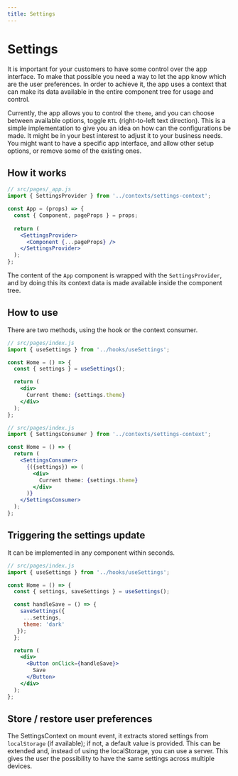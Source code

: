 ```yaml
---
title: Settings
---
```


# Settings

It is important for your customers to have some control over the app interface. To make that
possible you need a way to let the app know which are the user preferences. In order to achieve it,
the app uses a context that can make its data available in the entire component tree for usage and
control.

Currently, the app allows you to control the `theme`, and you can choose between available options,
toggle `RTL`
(right-to-left text direction). This is a simple implementation to give you an idea
on how can the configurations be made. It might be in your best interest to adjust it to your
business needs. You might want to have a specific app interface, and allow other setup options, or
remove some of the existing ones.

## How it works

```jsx
// src/pages/_app.js
import { SettingsProvider } from '../contexts/settings-context';

const App = (props) => {
  const { Component, pageProps } = props;
    
  return (
    <SettingsProvider>
      <Component {...pageProps} />
    </SettingsProvider>
  );
};
```

The content of the `App` component is wrapped with the `SettingsProvider`, and by doing this its 
context data is made available inside the component tree.

## How to use

There are two methods, using the hook or the context consumer.

```jsx
// src/pages/index.js
import { useSettings } from '../hooks/useSettings';

const Home = () => {
  const { settings } = useSettings();

  return (
    <div>
      Current theme: {settings.theme}
    </div>
  );
};
```

```jsx
// src/pages/index.js
import { SettingsConsumer } from '../contexts/settings-context';

const Home = () => {
  return (
    <SettingsConsumer>
      {({settings}) => (
        <div>
          Current theme: {settings.theme}
        </div>
      )}
    </SettingsConsumer>
  );
};
```

## Triggering the settings update

It can be implemented in any component within seconds.

```jsx
// src/pages/index.js
import { useSettings } from '../hooks/useSettings';

const Home = () => {
  const { settings, saveSettings } = useSettings();

  const handleSave = () => {
    saveSettings({
     ...settings,
     theme: 'dark'
   });
  };

  return (
    <div>
      <Button onClick={handleSave}>
        Save
      </Button>
    </div>
  );
};
```

## Store / restore user preferences

The SettingsContext on mount event, it extracts stored settings from `localStorage` (if available);
if not, a default value is provided. This can be extended and, instead of using the localStorage,
you can use a server. This gives the user the possibility to have the same settings across multiple
devices.
